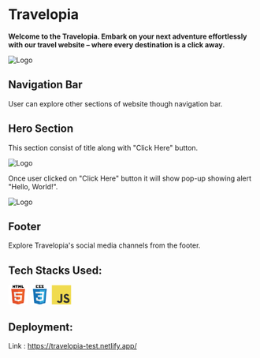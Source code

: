 
# Travelopia

  **Welcome to the Travelopia. Embark on your next adventure effortlessly with our travel website – where every destination is a click away.**

 ![Logo](https://dev-to-uploads.s3.amazonaws.com/uploads/articles/zskm3nxxlu7n5c221yif.png)

## Navigation Bar

  User can explore other sections of website though navigation bar. 

## Hero Section

 This section consist of title along with "Click Here" button.
 
 ![Logo](https://dev-to-uploads.s3.amazonaws.com/uploads/articles/jx603gcusaqpatbp63ui.png)

 Once user clicked on "Click Here" button it will show pop-up showing alert "Hello, World!".

 ![Logo](https://dev-to-uploads.s3.amazonaws.com/uploads/articles/l9bm5ntaszqog5v27wrt.png)

## Footer

Explore Travelopia's social media channels from the footer.

## Tech Stacks Used:

  <p align="left">
    <img
      src="https://raw.githubusercontent.com/teamedwardforever/Readme-Generator/71f25dd8b98329b168142a6b782a107b75eab178/svg/Skills/Frontend/html5-original-wordmark.svg"
      alt="HTML"
      width="40"
      height="40"
    />
    <img
      src="https://raw.githubusercontent.com/teamedwardforever/Readme-Generator/71f25dd8b98329b168142a6b782a107b75eab178/svg/Skills/Frontend/css3-original-wordmark.svg"
      alt="Css"
      width="40"
      height="40"
    />
    <img
      src="https://raw.githubusercontent.com/teamedwardforever/Readme-Generator/71f25dd8b98329b168142a6b782a107b75eab178/svg/Skills/Languages/javascript-original.svg"
      alt="Javascript"
      width="40"
      height="40"
    />  
  </p>

## Deployment: 

Link : https://travelopia-test.netlify.app/


